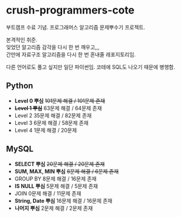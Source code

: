 # crush-programmers-cote

부트캠프 수료 기념. 프로그래머스 알고리즘 문제뿌수기 프로젝트.

본격적인 취준.  
잊었던 알고리즘 감각을 다시 한 번 깨우고,,,  
간만에 자료구조 알고리즘을 다시 한 번 혼내줄 레포지토리임.

다른 언어로도 풀고 싶지만 일단 파이썬임.
코테에 SQL도 나오기 때문에 병행함.

## Python

- **Level 0 뿌심** ~~101문제 해결 / 101문제 존재~~
- ~~**Level 1 뿌심**~~ 63문제 해결 / 64문제 존재
- Level 2 35문제 해결 / 82문제 존재
- Level 3 6문제 해결 / 58문제 존재
- Level 4 1문제 해결 / 20문제

## MySQL

- **SELECT 뿌심** ~~20문제 해결 / 20문제 존재~~
- **SUM, MAX, MIN 뿌심** ~~6문제 해결 / 6문제 존재~~
- GROUP BY 8문제 해결 / 16문제 존재
- **IS NULL 뿌심** 5문제 해결 / 5문제 존재
- JOIN 0문제 해결 / 11문제 존재
- **String, Date 뿌심** 16문제 해결 / 16문제 존재
- **나머지 뿌심** 2문제 해결 / 2문제 존재
